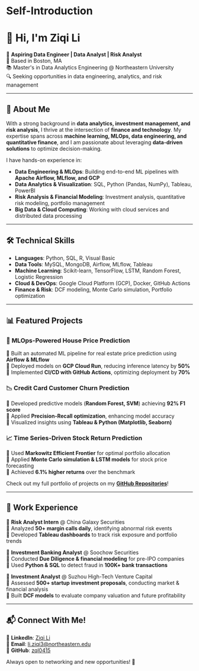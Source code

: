 # Self-Introduction
# 👋 Hi, I'm Ziqi Li 

🎯 **Aspiring Data Engineer | Data Analyst | Risk Analyst**  
📍 Based in Boston, MA  
📚 Master's in Data Analytics Engineering @ Northeastern University  
🔍 Seeking opportunities in data engineering, analytics, and risk management  

---

## 🔬 About Me  
With a strong background in **data analytics, investment management, and risk analysis**, I thrive at the intersection of **finance and technology**. My expertise spans across **machine learning, MLOps, data engineering, and quantitative finance**, and I am passionate about leveraging **data-driven solutions** to optimize decision-making.

I have hands-on experience in:
- **Data Engineering & MLOps**: Building end-to-end ML pipelines with **Apache Airflow, MLflow, and GCP**
- **Data Analytics & Visualization**: SQL, Python (Pandas, NumPy), Tableau, PowerBI  
- **Risk Analysis & Financial Modeling**: Investment analysis, quantitative risk modeling, portfolio management  
- **Big Data & Cloud Computing**: Working with cloud services and distributed data processing  

---

## 🛠️ Technical Skills
- **Languages**: Python, SQL, R, Visual Basic  
- **Data Tools**: MySQL, MongoDB, Airflow, MLflow, Tableau  
- **Machine Learning**: Scikit-learn, TensorFlow, LSTM, Random Forest, Logistic Regression  
- **Cloud & DevOps**: Google Cloud Platform (GCP), Docker, GitHub Actions  
- **Finance & Risk**: DCF modeling, Monte Carlo simulation, Portfolio optimization  

---

## 📊 Featured Projects  
### 🚀 **MLOps-Powered House Price Prediction**  
🔹 Built an automated ML pipeline for real estate price prediction using **Airflow & MLflow**  
🔹 Deployed models on **GCP Cloud Run**, reducing inference latency by **50%**  
🔹 Implemented **CI/CD with GitHub Actions**, optimizing deployment by **70%**  

### 📉 **Credit Card Customer Churn Prediction**  
🔹 Developed predictive models (**Random Forest, SVM**) achieving **92% F1 score**  
🔹 Applied **Precision-Recall optimization**, enhancing model accuracy  
🔹 Visualized insights using **Tableau & Python (Matplotlib, Seaborn)**  

### 📈 **Time Series-Driven Stock Return Prediction**  
🔹 Used **Markowitz Efficient Frontier** for optimal portfolio allocation  
🔹 Applied **Monte Carlo simulation & LSTM models** for stock price forecasting  
🔹 Achieved **6.1% higher returns** over the benchmark  

Check out my full portfolio of projects on my **[GitHub Repositories](https://github.com/zql0415)**!  

---

## 🎯 Work Experience  
💼 **Risk Analyst Intern** @ China Galaxy Securities  
🔹 Analyzed **50+ margin calls daily**, identifying abnormal risk events  
🔹 Developed **Tableau dashboards** to track risk exposure and portfolio trends  

💼 **Investment Banking Analyst** @ Soochow Securities  
🔹 Conducted **Due Diligence & financial modeling** for pre-IPO companies  
🔹 Used **Python & SQL** to detect fraud in **100K+ bank transactions**  

💼 **Investment Analyst** @ Suzhou High-Tech Venture Capital  
🔹 Assessed **500+ startup investment proposals**, conducting market & financial analysis  
🔹 Built **DCF models** to evaluate company valuation and future profitability  

---

## 📬 Connect With Me!  
💼 **LinkedIn**: [Ziqi Li](https://www.linkedin.com/in/ziqi-li-b44026291/)  
📧 **Email**: li.ziqi3@northeastern.edu  
📂 **GitHub**: [zql0415](https://github.com/zql0415)  

Always open to networking and new opportunities! 🚀  
